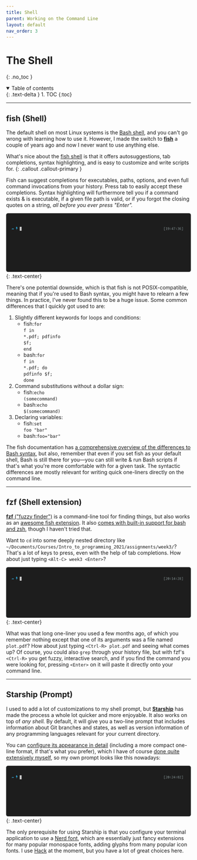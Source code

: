 ```yaml
---
title: Shell
parent: Working on the Command Line
layout: default
nav_order: 3
---
```


# The Shell
{: .no_toc }

<details open markdown="block">
  <summary>
    Table of contents
  </summary>
  {: .text-delta }
1. TOC
{:toc}
</details>

- - -

## fish (Shell)

The default shell on most Linux systems is the [Bash
shell](https://en.wikipedia.org/wiki/Bash_(Unix_shell)), and you can't go wrong
with learning how to use it. However, I made the switch to
[**fish**](https://fishshell.com/) a couple of years ago and now I never want to
use anything else.

What's nice about the [fish shell](https://fishshell.com/) is that it offers autosuggestions, tab completions, syntax highlighting, and is easy to customize and write scripts for.
{: .callout .callout-primary }

Fish can suggest completions for executables, paths, options, and even full
command invocations from your history.  Press tab to easily accept these
completions.  Syntax highlighting will furthermore tell you if a command exists
& is executable, if a given file path is valid, or if you forgot the closing
quotes on a string, _all before you ever press "Enter"._

![Entering a little, silly command into fish](../images/fish.gif)
{: .text-center}

There's one potential downside, which is that fish is not POSIX-compatible,
meaning that if you're used to Bash syntax, you might have to relearn a few
things.  In practice, I've never found this to be a huge issue.  Some common
differences that I quickly got used to are:

1. Slightly different keywords for loops and conditions:
   - <span class="d-inline-block" style="min-width:2.8em;">fish:</span><code class="highlight language-fish" data-lang="fish"><span class="k">for</span> f <span class="k">in</span> <span class="k">*</span>.pdf<span class="p">;</span> pdfinfo <span class="nv">$f</span><span class="p">;</span> <span class="k">end</span></code>
   - <span class="d-inline-block" style="min-width:2.8em;">bash:</span><code class="highlight language-bash" data-lang="bash"><span class="k">for </span>f <span class="k">in</span> <span class="k">*</span>.pdf<span class="p">;</span> <span class="k">do </span>pdfinfo <span class="nv">$f</span><span class="p">;</span> <span class="k">done</span></code>
2. Command substitutions without a dollar sign:
   - <span class="d-inline-block" style="min-width:2.8em;">fish:</span><code class="highlight language-fish" data-lang="fish"><span class="nb">echo</span> <span class="si">(</span>somecommand<span class="si">)</span></code>
   - <span class="d-inline-block" style="min-width:2.8em;">bash:</span><code class="highlight language-bash" data-lang="bash"><span class="nb">echo</span> <span class="si">$(</span>somecommand<span class="si">)</span></code>
3. Declaring variables:
   - <span class="d-inline-block" style="min-width:2.8em;">fish:</span><code class="highlight language-fish" data-lang="fish"><span class="k">set</span> <span class="nv">foo</span> <span class="s2">"bar"</span></code>
   - <span class="d-inline-block" style="min-width:2.8em;">bash:</span><code class="highlight language-bash" data-lang="bash"><span class="nv">foo</span><span class="o">=</span><span class="s2">"bar"</span></code>

The fish documentation has [a comprehensive overview of the differences to Bash
syntax](https://fishshell.com/docs/current/fish_for_bash_users.html), but also,
remember that even if you set fish as your default shell, Bash is still there
for you—you can still write & run Bash scripts if that's what you're more
comfortable with for a given task.  The syntactic differences are mostly
relevant for writing quick one-liners directly on the command line.

- - -

## fzf (Shell extension)

[**fzf** ("fuzzy finder")](https://github.com/junegunn/fzf) is a command-line
tool for finding things, but also works as an [awesome fish
extension](https://github.com/jethrokuan/fzf).  It also [comes with built-in
support for bash and
zsh](https://github.com/junegunn/fzf#fuzzy-completion-for-bash-and-zsh), though
I haven't tried that.

Want to `cd` into some deeply nested directory like
`~/Documents/Courses/Intro_to_programming_2021/assignments/week3/`?  That's a
lot of keys to press, even with the help of tab completions.  How about just
typing `<Alt-C> week3 <Enter>`?

![Quickly cd-ing into a deeply nested directory with fzf](../images/fzf-altc.gif)
{: .text-center}

What was that long one-liner you used a few months ago, of which you remember
nothing except that one of its arguments was a file named `plot.pdf`?  How about
just typing `<Ctrl-R> plot.pdf` and seeing what comes up?  Of course, you could
also `grep` through your history file, but with fzf's `<Ctrl-R>` you get fuzzy,
interactive search, and if you find the command you were looking for, pressing
`<Enter>` on it will paste it directly onto your command line.

- - -

## Starship (Prompt)

I used to add a lot of customizations to my shell prompt, but
[**Starship**](https://starship.rs/) has made the process a whole lot quicker
and more enjoyable. It also works on top of _any shell._ By default, it will
give you a two-line prompt that includes information about Git branches and
states, as well as version information of any programming languages relevant for
your current directory.

You can [configure its appearance in detail](https://starship.rs/config/)
(including a more compact one-line format, if that's what you prefer), which I
have of course [done quite extensively
myself](https://github.com/mbollmann/linux-essentials/blob/master/dot-files/.config/starship.toml),
so my own prompt looks like this nowadays:

![Demonstrating my customized Starship prompt](../images/starship.gif)
{: .text-center}

The only prerequisite for using Starship is that you configure your terminal
application to use a [Nerd font](https://www.nerdfonts.com/), which are
essentially just fancy extensions for many popular monospace fonts, adding
glyphs from many popular icon fonts. I use
[Hack](https://www.programmingfonts.org/#hack) at the moment, but you have a lot
of great choices here.

